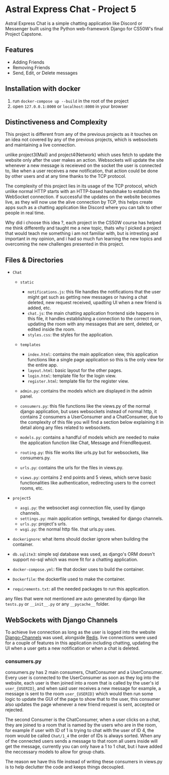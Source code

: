 # Astral Express Chat - Project 5
Astral Express Chat is a simple chatting application like Discord or Messenger built using the Python web-framework Django for CS50W's final Project Capstone.

## Features
- Adding Friends
- Removing Friends
- Send, Edit, or Delete messages

## Installation with docker
1. run `docker-compose up --build` in the root of the project
2. open `127.0.0.1:8000` or `localhost:8000` in your browser

## Distinctiveness and Complexity
This project is different from any of the previous projects as it touches on an idea not covered by any of the previous projects, which is websockets and maintaining a live connection.

unlike project3(Mail) and project4(Network) which uses fetch to update the website only after the user makes an action. Websockets will update the site whenever a new message is receieved on the socket the user is connected to, like when a user receives a new notification, that action could be done by other users and at any time thanks to the TCP protocol.

The complexity of this project lies in its usage of the TCP protocol, which unlike normal HTTP starts with an HTTP-based handshake to establish the WebSocket connection. if successful the updates on the website becomes live, as they will now use the alive connection by TCP, this helps create apps such as a chatting application like Discord where you can talk to other people
in real time.

Why did i choose this idea ?, each project in the CS50W course has helped me think differently and taught me a new topic, thats why I picked a project that would teach me something i am not familiar with, but is intresting and important in my opinion, and i had so much fun learning the new topics and overcoming the new challenges presented in this project.

## Files & Directories
- `Chat`
   - `static`
      - `notifications.js`: this file handles the notifications that the user might get such as getting new messages or having a chat deleted, new request received, upadting UI when a new friend is added, etc.
      - `chat.js`: the main chatting application frontend side happens in this file, it handles establishing a connection to the correct room, updating the room with any messages that are sent, deleted, or edited inside the room.
      - `styles.css`: the styles for the application.

   - `templates`
     - `index.html`: contains the main application view, this application functions like a single page application so this is the only view for the entire app.
     - `layout.html`: basic layout for the other pages.
     - `login.html`: template file for the login view.
     - `register.html`: template file for the register view.
   - `admin.py`: contains the models which are displayed in the admin panel.
   - `consumers.py`: this file functions like the views.py of the normal django application, but uses websockets instead of normal http, it contains 2 consumers a UserConsumer and a ChatConsumer, due to the complexity of this file you will find a section below explaining it in detail along any files related to websockets.
   - `models.py`: contains a handful of models which are needed to make the application function like Chat, Message and FriendRequest.
   - `routing.py`: this file works like urls.py but for websockets, like consumers.py.
   - `urls.py`: contains the urls for the files in views.py.
   - `views.py`: contains 2 end points and 5 views, which serve basic functionalities like authentication, redirecting users to the correct rooms, etc.

- `project5`
  - `asgi.py`: the websocket asgi connection file, used by django channels.
  - `settings.py`: main application settings, tweaked for django channels.
  - `urls.py`: project's urls.
  - `wsgi.py`: the normal http file. that urls.py uses.
- `dockerignore`: what items should docker ignore when building the container.
- `db.sqlite3`: simple sql database was used, as django's ORM doesn't support no-sql which was more fit for a chatting application.
- `docker-compose.yml`: file that docker uses to build the container.
- `Dockerfile`: the dockerfile used to make the container.
- `requirements.txt`: all the needed packages to run this application.

any files that were not mentioned are auto generated by django like `tests.py` or `__init__.py` or any `__pycache__` folder.

## WebSockets with Django Channels
To achieve live connection as long as the user is logged into the website [Django-Channels](https://github.com/django/channels) was used, alongside [Redis](https://github.com/redis/redis).
live connections were used for a couple of features in this application including chatting, updating the UI when a user gets a new notification or when a chat is deleted.

### consumers.py 
consumers.py has 2 main consumers, ChatConsumer and a UserConsumer. Every user is connected to the UserConsumer as soon as they log into the website, each user is then joined into a room 
that is called by the user's id `user_{USERID}`, and when said user receives a new message for example, a message is sent to the room `user_{USERID}` which would then run some logic to
update the GUI of the page to show that to the user, this consumer also updates the page whenever a new friend request is sent, accepted or rejected.

The second Consumer is the ChatConsumer, when a user clicks on a chat, they are joined to a room that is named by the users who are in the room, for example if user with ID of 1 is trying to chat with the user of ID 4, the room would be called `Chat/1_4` the order of IDs is always sorted. When any of the connected users sends a message to that room all users inside will get the message, currently you can only have a 1 to 1 chat, but i have added the neccessary models to allow for group chats.

The reason we have this file instead of writing these consumers in views.py is to help declutter the code and keeps things decoupled.

